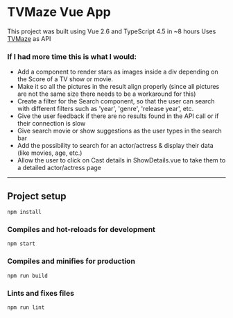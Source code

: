 # **TVMaze Vue App**
This project was built using Vue 2.6 and TypeScript 4.5 in ~8 hours
Uses [TVMaze](https://www.tvmaze.com/api) as API

### If I had more time this is what I would:

* Add a component to render stars as images inside a div depending on the Score of a TV show or movie.
* Make it so all the pictures in the result align properly (since all pictures are not the same size there needs to be a workaround for this)
* Create a filter for the Search component, so that the user can search with different filters such as 'year', 'genre', 'release year', etc.
* Give the user feedback if there are no results found in the API call or if their connection is slow
* Give search movie or show suggestions as the user types in the search bar
* Add the possibility to search for an actor/actress & display their data (like movies, age, etc.)
* Allow the user to click on Cast details in ShowDetails.vue to take them to a detailed actor/actress page

---

## Project setup
```
npm install
```

### Compiles and hot-reloads for development
```
npm start
```

### Compiles and minifies for production
```
npm run build
```

### Lints and fixes files
```
npm run lint
```


